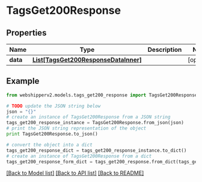 # TagsGet200Response


## Properties
Name | Type | Description | Notes
------------ | ------------- | ------------- | -------------
**data** | [**List[TagsGet200ResponseDataInner]**](TagsGet200ResponseDataInner.md) |  | [optional] 

## Example

```python
from webshipperv2.models.tags_get200_response import TagsGet200Response

# TODO update the JSON string below
json = "{}"
# create an instance of TagsGet200Response from a JSON string
tags_get200_response_instance = TagsGet200Response.from_json(json)
# print the JSON string representation of the object
print TagsGet200Response.to_json()

# convert the object into a dict
tags_get200_response_dict = tags_get200_response_instance.to_dict()
# create an instance of TagsGet200Response from a dict
tags_get200_response_form_dict = tags_get200_response.from_dict(tags_get200_response_dict)
```
[[Back to Model list]](../README.md#documentation-for-models) [[Back to API list]](../README.md#documentation-for-api-endpoints) [[Back to README]](../README.md)


